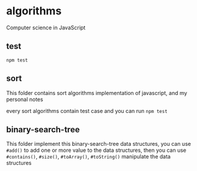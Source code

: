 # algorithms
Computer science in JavaScript

## test
```
npm test
```

## sort
This folder contains sort algorithms implementation of javascript, and my personal notes

every sort algorithms contain test case and you can run `npm test` 

## binary-search-tree
This folder implement this binary-search-tree data structures, you can use `#add()` to add one or more value to the data structures, then you can use `#contains()`, `#size()`, `#toArray()`, `#toString()` manipulate the data structures